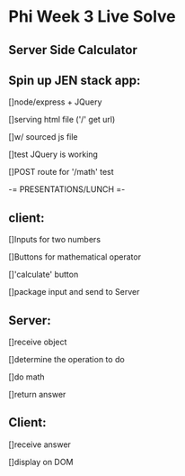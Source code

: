 Phi Week 3 Live Solve
=====================

Server Side Calculator
----------------------
Spin up JEN stack app:
----------------------
[]node/express + JQuery

[]serving html file ('/' get url)

[]w/ sourced js file

[]test JQuery is working

[]POST route for '/math' test

-= PRESENTATIONS/LUNCH =-

client:
-------

[]Inputs for two numbers

[]Buttons for mathematical operator

[]'calculate' button

[]package input and send to Server

Server:
-------

[]receive object

[]determine the operation to do

[]do math

[]return answer

Client:
-------
[]receive answer

[]display on DOM
